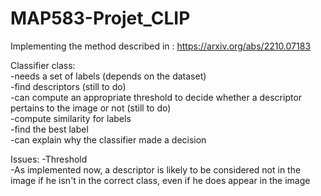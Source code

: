 # MAP583-Projet_CLIP  
Implementing the method described in : https://arxiv.org/abs/2210.07183    

Classifier class:  
-needs a set of labels (depends on the dataset)  
-find descriptors (still to do)  
-can compute an appropriate threshold to decide whether a descriptor pertains to the image or not (still to do)  
-compute similarity for labels  
-find the best label  
-can explain why the classifier made a decision  


Issues:
-Threshold  
-As implemented now, a descriptor is likely to be considered not in the image if he isn't in the correct class, even if he does appear in the image  
